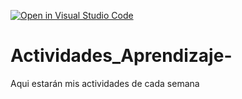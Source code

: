 [![Open in Visual Studio Code](https://classroom.github.com/assets/open-in-vscode-c66648af7eb3fe8bc4f294546bfd86ef473780cde1dea487d3c4ff354943c9ae.svg)](https://classroom.github.com/online_ide?assignment_repo_id=8456456&assignment_repo_type=AssignmentRepo)
# Actividades_Aprendizaje-
Aqui estarán mis actividades de cada semana
